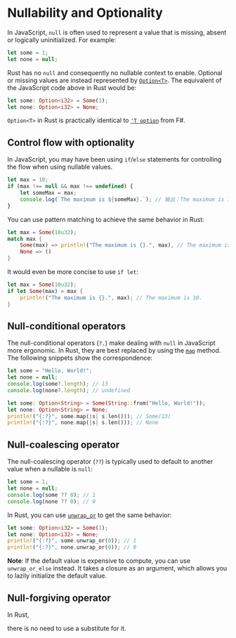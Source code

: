 # Nullability and Optionality

In JavaScript, `null` is often used to represent a value that is missing, absent or
logically uninitialized. For example:

```js
let some = 1;
let none = null;
```

Rust has no `null` and consequently no nullable context to enable. Optional or
missing values are instead represented by [`Option<T>`][option]. The
equivalent of the JavaScript code above in Rust would be:

```rust
let some: Option<i32> = Some(1);
let none: Option<i32> = None;
```

`Option<T>` in Rust is practically identical to [`'T option`][opt.fs] from F#.

[opt.fs]: https://fsharp.github.io/fsharp-core-docs/reference/fsharp-core-option-1.html

## Control flow with optionality

In JavaScript, you may have been using `if`/`else` statements for controlling the flow
when using nullable values.

```js
let max = 10;
if (max !== null && max !== undefined) {
    let someMax = max;
    console.log(`The maximum is ${someMax}.`); // 输出：The maximum is 10.
}
```

You can use pattern matching to achieve the same behavior in Rust:

```rust
let max = Some(10u32);
match max {
    Some(max) => println!("The maximum is {}.", max), // The maximum is 10.
    None => ()
}
```

It would even be more concise to use `if let`:

```rust
let max = Some(10u32);
if let Some(max) = max {
    println!("The maximum is {}.", max); // The maximum is 10.
}
```

## Null-conditional operators

The null-conditional operators (`?.`) make dealing with `null` in JavaScript
more ergonomic. In Rust, they are best replaced by using the [`map`][optmap]
method. The following snippets show the correspondence:

```js
let some = "Hello, World!";
let none = null;
console.log(some?.length); // 13
console.log(none?.length); // undefined
```

```rust
let some: Option<String> = Some(String::from("Hello, World!"));
let none: Option<String> = None;
println!("{:?}", some.map(|s| s.len())); // Some(13)
println!("{:?}", none.map(|s| s.len())); // None
```

## Null-coalescing operator

The null-coalescing operator (`??`) is typically used to default to another
value when a nullable is `null`:

```js
let some = 1;
let none = null;
console.log(some ?? 0); // 1
console.log(none ?? 0); // 0
```

In Rust, you can use [`unwrap_or`][unwrap-or] to get the same behavior:

```rust
let some: Option<i32> = Some(1);
let none: Option<i32> = None;
println!("{:?}", some.unwrap_or(0)); // 1
println!("{:?}", none.unwrap_or(0)); // 0
```

**Note**: If the default value is expensive to compute, you can use
`unwrap_or_else` instead. It takes a closure as an argument, which allows you to
lazily initialize the default value.

## Null-forgiving operator

<!--The null-forgiving operator (`!`) does not correspond to an equivalent construct
in Rust, as it only affects the compiler's static flow analysis in C#. -->In Rust,
there is no need to use a substitute for it.

[option]: https://doc.rust-lang.org/std/option/enum.Option.html
[optmap]: https://doc.rust-lang.org/std/option/enum.Option.html#method.map
[unwrap-or]: https://doc.rust-lang.org/std/option/enum.Option.html#method.unwrap_or
